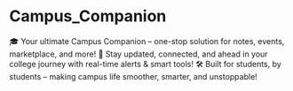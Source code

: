 # Campus_Companion
🎓 Your ultimate Campus Companion – one-stop solution for notes, events, marketplace, and more! 🚀 Stay updated, connected, and ahead in your college journey with real-time alerts &amp; smart tools! 🛠️ Built for students, by students – making campus life smoother, smarter, and unstoppable!
